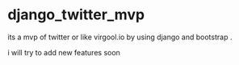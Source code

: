 # django_twitter_mvp
its a mvp of twitter or like virgool.io by using django and bootstrap .

i will try to add new features soon
